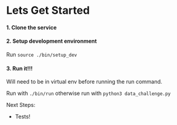 # Lets Get Started

#### 1. Clone the service

#### 2. Setup development environment
Run `source ./bin/setup_dev`

#### 3. Run it!!!
Will need to be in virtual env before running the run command.

Run with `./bin/run`
otherwise run with `python3 data_challenge.py`

Next Steps:
- Tests!
